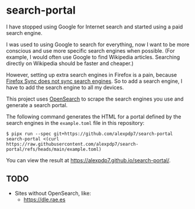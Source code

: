 # search-portal

I have stopped using Google for Internet search and started using a paid search engine.

I was used to using Google to search for everything, now I want to be more conscious and use more specific search engines when possible.
(For example, I would often use Google to find Wikipedia articles.
Searching directly on Wikipedia should be faster and cheaper.)

However, setting up extra search engines in Firefox is a pain, because [Firefox Sync does not sync search engines](https://bugzilla.mozilla.org/show_bug.cgi?id=444284).
So to add a search engine, I have to add the search engine to all my devices.

This project uses [OpenSearch](OpenSearch (specification)) to scrape the search engines you use and generate a search portal.

The following command generates the HTML for a portal defined by the search engines in the `example.toml` file in this repository:

```console
$ pipx run --spec git+https://github.com/alexpdp7/search-portal search-portal <(curl https://raw.githubusercontent.com/alexpdp7/search-portal/refs/heads/main/example.toml)
```

You can view the result at <https://alexpdp7.github.io/search-portal/>.

## TODO

* Sites without OpenSearch, like:
  * https://dle.rae.es
